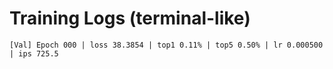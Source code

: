 # Training Logs (terminal-like)

```
[Val] Epoch 000 | loss 38.3854 | top1 0.11% | top5 0.50% | lr 0.000500 | ips 725.5
